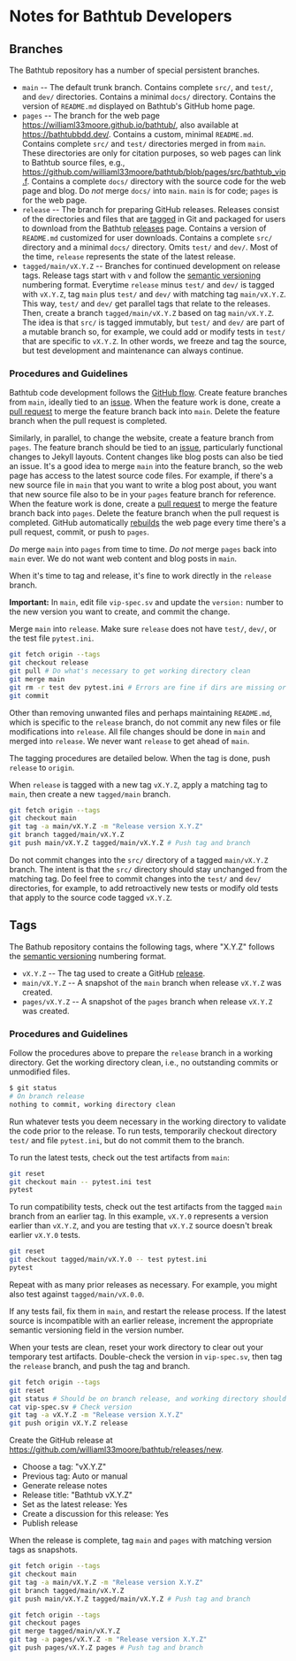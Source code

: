 # Notes for Bathtub Developers

## Branches
The Bathtub repository has a number of special persistent branches.
* `main` -- The default trunk branch.
  Contains complete `src/`, and `test/`, and `dev/` directories.
  Contains a minimal `docs/` directory.
  Contains the version of `README.md` displayed on Bathtub's GitHub home page.
* `pages` -- The branch for the web page <https://williaml33moore.github.io/bathtub/>, also available at <https://bathtubbdd.dev/>.
  Contains a custom, minimal `README.md`.
  Contains complete `src/` and `test/` directories merged in from `main`.
  These directories are only for citation purposes, so web pages can link to Bathtub source files, e.g., <https://github.com/williaml33moore/bathtub/blob/pages/src/bathtub_vip.f>.
  Contains a complete `docs/` directory with the source code for the web page and blog.
  Do _not_ merge `docs/` into `main`.
  `main` is for code; `pages` is for the web page.
* `release` -- The branch for preparing GitHub releases.
  Releases consist of the directories and files that are [tagged](https://github.com/williaml33moore/bathtub/tags) in Git and packaged for users to download from the Bathtub [releases](https://github.com/williaml33moore/bathtub/releases) page.
  Contains a version of `README.md` customized for user downloads.
  Contains a complete `src/` directory and a minimal `docs/` directory.
  Omits `test/` and `dev/`.
  Most of the time, `release` represents the state of the latest release.
* `tagged/main/vX.Y.Z` -- Branches for continued development on release tags.
  Release tags start with `v` and follow the [semantic versioning](https://semver.org/) numbering format.
  Everytime `release` minus `test/` and `dev/` is tagged with `vX.Y.Z`, tag `main` plus `test/` and `dev/` with matching tag `main/vX.Y.Z`.
  This way, `test/` and `dev/` get parallel tags that relate to the releases.
  Then, create a branch `tagged/main/vX.Y.Z` based on tag `main/vX.Y.Z`.
  The idea is that `src/` is tagged immutably, but `test/` and `dev/` are part of a mutable branch so, for example, we could add or modify tests in `test/` that are specific to `vX.Y.Z`.
  In other words, we freeze and tag the source, but test development and maintenance can always continue.

### Procedures and Guidelines
Bathtub code development follows the [GitHub flow](https://docs.github.com/en/get-started/using-github/github-flow).
Create feature branches from `main`, ideally tied to an [issue](https://github.com/williaml33moore/bathtub/issues).
When the feature work is done, create a [pull request](https://github.com/williaml33moore/bathtub/pulls) to merge the feature branch back into `main`.
Delete the feature branch when the pull request is completed.

Similarly, in parallel, to change the website, create a feature branch from `pages`.
The feature branch should be tied to an [issue](https://github.com/williaml33moore/bathtub/issues), particularly functional changes to Jekyll layouts.
Content changes like blog posts can also be tied an issue.
It's a good idea to merge `main` into the feature branch, so the web page has access to the latest source code files.
For example, if there's a new source file in `main` that you want to write a blog post about, you want that new source file also to be in your `pages` feature branch for reference.
When the feature work is done, create a [pull request](https://github.com/williaml33moore/bathtub/pulls) to merge the feature branch back into `pages`.
Delete the feature branch when the pull request is completed.
GitHub automatically [rebuilds](https://github.com/williaml33moore/bathtub/actions) the web page every time there's a pull request, commit, or push to `pages`.

_Do_ merge `main` into `pages` from time to time.
_Do not_ merge `pages` back into `main` ever.
We do not want web content and blog posts in `main`.

When it's time to tag and release, it's fine to work directly in the `release` branch.

__Important:__ In `main`, edit file `vip-spec.sv` and update the `version:` number to the new version you want to create, and commit the change.

Merge `main` into `release`.
Make sure `release` does not have `test/`, `dev/`, or the test file `pytest.ini`.
```sh
git fetch origin --tags
git checkout release
git pull # Do what's necessary to get working directory clean
git merge main
git rm -r test dev pytest.ini # Errors are fine if dirs are missing or unmanaged
git commit
```
Other than removing unwanted files and perhaps maintaining `README.md`, which is specific to the `release` branch, do not commit any new files or file modifications into `release`.
All file changes should be done in `main` and merged into `release`.
We never want `release` to get ahead of `main`.

The tagging procedures are detailed below.
When the tag is done, push `release` to `origin`.

When `release` is tagged with a new tag `vX.Y.Z`, apply a matching tag to `main`, then create a new `tagged/main` branch.
```sh
git fetch origin --tags
git checkout main
git tag -a main/vX.Y.Z -m "Release version X.Y.Z"
git branch tagged/main/vX.Y.Z
git push main/vX.Y.Z tagged/main/vX.Y.Z # Push tag and branch
```
Do not commit changes into the `src/` directory of a tagged `main/vX.Y.Z` branch.
The intent is that the `src/` directory should stay unchanged from the matching tag.
Do feel free to commit changes into the `test/` and `dev/` directories, for example, to add retroactively new tests or modify old tests that apply to the source code tagged `vX.Y.Z`.

## Tags
The Bathub repository contains the following tags, where "X.Y.Z" follows the [semantic versioning](https://semver.org/) numbering format.
* `vX.Y.Z` -- The tag used to create a GitHub [release](https://github.com/williaml33moore/bathtub/releases/new).
* `main/vX.Y.Z` -- A snapshot of the `main` branch when release `vX.Y.Z` was created.
* `pages/vX.Y.Z` -- A snapshot of the `pages` branch when release `vX.Y.Z` was created.

### Procedures and Guidelines
Follow the procedures above to prepare the `release` branch in a working directory.
Get the working directory clean, i.e., no outstanding commits or unmodified files.
```sh
$ git status
# On branch release
nothing to commit, working directory clean
```
Run whatever tests you deem necessary in the working directory to validate the code prior to the release.
To run tests, temporarily checkout directory `test/` and file `pytest.ini`, but do not commit them to the branch.

To run the latest tests, check out the test artifacts from `main`:
```sh
git reset
git checkout main -- pytest.ini test
pytest
```

To run compatibility tests, check out the test artifacts from the tagged `main` branch from an earlier tag. In this example, `vX.Y.0` represents a version earlier than `vX.Y.Z`, and you are testing that `vX.Y.Z` source doesn't break earlier `vX.Y.0` tests.
```sh
git reset
git checkout tagged/main/vX.Y.0 -- test pytest.ini
pytest
```
Repeat with as many prior releases as necessary.
For example, you might also test against `tagged/main/vX.0.0`.

If any tests fail, fix them in `main`, and restart the release process.
If the latest source is incompatible with an earlier release, increment the appropriate semantic versioning field in the version number.

When your tests are clean, reset your work directory to clear out your temporary test artifacts.
Double-check the version in `vip-spec.sv`, then tag the `release` branch, and push the tag and branch.
```sh
git fetch origin --tags
git reset
git status # Should be on branch release, and working directory should be clean and up-to-date
cat vip-spec.sv # Check version
git tag -a vX.Y.Z -m "Release version X.Y.Z"
git push origin vX.Y.Z release
```
Create the GitHub release at <https://github.com/williaml33moore/bathtub/releases/new>.
* Choose a tag: "vX.Y.Z"
* Previous tag: Auto or manual
* Generate release notes
* Release title: "Bathtub vX.Y.Z"
* Set as the latest release: Yes
* Create a discussion for this release: Yes
* Publish release

When the release is complete, tag `main` and `pages` with matching version tags as snapshots.
```sh
git fetch origin --tags
git checkout main
git tag -a main/vX.Y.Z -m "Release version X.Y.Z"
git branch tagged/main/vX.Y.Z
git push main/vX.Y.Z tagged/main/vX.Y.Z # Push tag and branch
```
```sh
git fetch origin --tags
git checkout pages
git merge tagged/main/vX.Y.Z
git tag -a pages/vX.Y.Z -m "Release version X.Y.Z"
git push pages/vX.Y.Z pages # Push tag and branch
```
